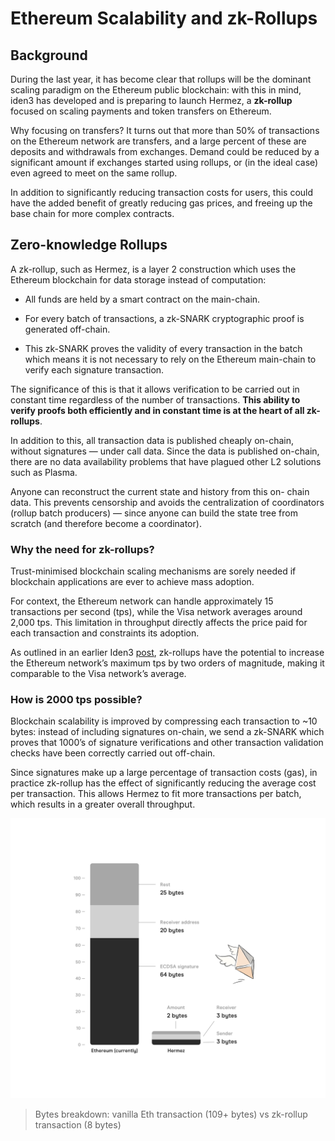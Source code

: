 # Ethereum Scalability and zk-Rollups

## Background
During the last year, it has become clear that rollups will be the dominant scaling paradigm on the Ethereum public blockchain: with this in mind, iden3 has developed and is preparing to launch Hermez, a **zk-rollup** focused on scaling payments and token transfers on Ethereum.

Why focusing on transfers? It turns out that more than 50% of transactions on the Ethereum network are transfers, and a large percent of these are deposits and withdrawals from exchanges. Demand could be reduced by a significant amount if exchanges started using rollups, or (in the ideal case) even agreed to meet on the same rollup.

In addition to significantly reducing transaction costs for users, this could have the added benefit of greatly reducing gas prices, and freeing up the base chain for more complex contracts.

## Zero-knowledge Rollups

A zk-rollup, such as Hermez, is a layer 2 construction which uses the Ethereum blockchain for data storage instead of computation:
- All funds are held by a smart contract on the main-chain.

- For every batch of transactions, a zk-SNARK cryptographic proof is generated off-chain.

- This zk-SNARK proves the validity of every transaction in the batch which means it is not necessary to rely on the Ethereum main-chain to verify each signature transaction.

The significance of this is that it allows verification to be carried out in constant time regardless of the number of transactions. **This ability to verify proofs both efficiently and in constant time is at the heart of all zk-rollups**.

In addition to this, all transaction data is published cheaply on-chain, without signatures — under call data. Since the data is published on-chain, there are no data availability problems that have plagued other L2 solutions such as Plasma.

Anyone can reconstruct the current state and history from this on- chain data. This prevents censorship and avoids the centralization of coordinators (rollup batch producers) — since anyone can build the state tree from scratch (and therefore become a coordinator).

### **Why the need for zk-rollups?**

Trust-minimised blockchain scaling mechanisms are sorely needed if blockchain applications are ever to achieve mass adoption.

For context, the Ethereum network can handle approximately 15 transactions per second (tps), while the Visa network averages around 2,000 tps.
This limitation in throughput directly affects the price paid for each transaction and constraints its adoption.

As outlined in an earlier Iden3 [post](https://iden3.io/post/istanbul-zkrollup-ethereum-throughput-limits-analysis), zk-rollups have the potential to increase
the Ethereum network’s maximum tps by two orders of magnitude, making it comparable to the Visa network’s average.

### **How is 2000 tps possible?**

Blockchain scalability is improved by compressing each transaction to ~10 bytes: instead of including signatures on-chain, we send a zk-SNARK which proves that 1000’s of signature verifications and other transaction validation checks have been correctly carried out off-chain.

Since signatures make up a large percentage of transaction costs (gas), in practice zk-rollup has the effect of significantly reducing the average cost per transaction. This allows Hermez to fit more transactions per batch, which results in a greater overall throughput.

![](docs/imgs/rollup_graph.png)

> Bytes breakdown: vanilla Eth transaction (109+ bytes) vs zk-rollup transaction (8 bytes)
